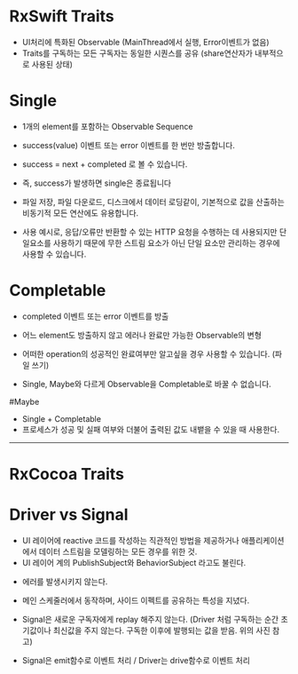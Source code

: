 # RxSwift Traits

- UI처리에 특화된 Observable (MainThread에서 실행, Error이벤트가 없음)
- Traits를 구독하는 모든 구독자는 동일한 시퀀스를 공유 (share연산자가 내부적으로 사용된 상태)

# Single

- 1개의 element를 포함하는 Observable Sequence

- success(value) 이벤트 또는 error 이벤트를 한 번만 방출합니다.

- success = next + completed 로 볼 수 있습니다.

- 즉, success가 발생하면 single은 종료됩니다

- 파일 저장, 파일 다운로드, 디스크에서 데이터 로딩같이, 기본적으로 값을 산출하는 비동기적 모든 연산에도 유용합니다.

- 사용 예시로, 응답/오류만 반환할 수 있는 HTTP 요청을 수행하는 데 사용되지만 단일요소를 사용하기 때문에 무한 스트림 요소가 아닌 단일 요소만 관리하는 경우에 사용할 수 있습니다.

# Completable

- completed 이벤트 또는 error 이벤트를 방출

- 어느 element도 방출하지 않고 에러나 완료만 가능한 Observable의 변형

- 어떠한 operation의 성공적인 완료여부만 알고싶을 경우 사용할 수 있습니다. (파일 쓰기)

- Single, Maybe와 다르게 Observable을 Completable로 바꿀 수 없습니다.

#Maybe 
- Single + Completable
- 프로세스가 성공 및 실패 여부와 더불어 출력된 값도 내뱉을 수 있을 때 사용한다.
----------------- 
# RxCocoa Traits

# Driver vs Signal


* UI 레이어에 reactive 코드를 작성하는 직관적인 방법을 제공하거나 애플리케이션에서 데이터 스트림을 모델링하는 모든 경우를 위한 것.
* UI 레이어 계의 PublishSubject와 BehaviorSubject 라고도 불린다.

- 에러를 발생시키지 않는다.

- 메인 스케줄러에서 동작하며, 사이드 이펙트를 공유하는 특성을 지녔다.

- Signal은 새로운 구독자에게 replay 해주지 않는다.
   (Driver 처럼 구독하는 순간 초기값이나 최신값을 주지 않는다. 구독한 이후에 발행되는 값을 받음. 위의 사진 참고)

- Signal은 emit함수로 이벤트 처리 / Driver는 drive함수로 이벤트 처리 
